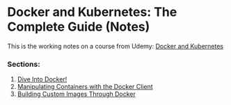 # Docker and Kubernetes: The Complete Guide (Notes)

This is the working notes on a course from Udemy: [Docker and Kubernetes](https://www.udemy.com/docker-and-kubernetes-the-complete-guide/)

### Sections:
1) [Dive Into Docker!](/1_Dive_into_docker.md)
2) [Manipulating Containers with the Docker Client](/2_Manipulating_Containers_with_the_Docker_Client.md)
3) [Building Custom Images Through Docker](/3_Building_Custom_Images)
